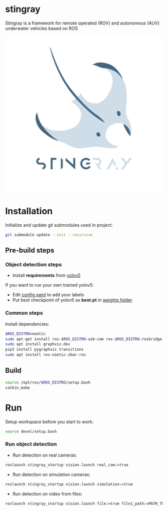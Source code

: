 # stingray

Stingray is a framework for remote operated (ROV) and autonomous (AUV) underwater vehicles based on ROS

![Stingray logo](logo.jpg "Stingray logo")


# Installation

Initialize and update git submodules used in project:
```bash
git submodule update --init --recursive
```

## Pre-build steps
### Object detection steps

- Install **requirements** from [yolov5](https://github.com/ultralytics/yolov5)

If you want to run your own trained yolov5:
- Edit [config.yaml](src/vision/stingray_object_detection/weights/config.yaml) to add your labels
- Put best checkpoint of yolov5 as **best.pt** in [weights folder](src/vision/stingray_object_detection/weights)

### Common steps

Install dependencies:

```bash
$ROS_DISTRO=noetic
sudo apt-get install ros-$ROS_DISTRO-usb-cam ros-$ROS_DISTRO-rosbridge-server ros-$ROS_DISTRO-image-view ros-$ROS_DISTRO-actionlib ros-$ROS_DISTRO-smach ros-$ROS_DISTRO-smach-viewer
sudo apt install graphviz-dev
pip3 install pygraphviz transitions
sudo apt install ros-noetic-zbar-ros
```

## Build
```bash
source /opt/ros/$ROS_DISTRO/setup.bash
catkin_make
```

# Run

Setup workspace before you start to work:

```bash
source devel/setup.bash
```

### Run object detection
- Run detection on real cameras:
```bash
roslaunch stingray_startup vision.launch real_cam:=true 
```
- Run detection on simulation cameras:
```bash
roslaunch stingray_startup vision.launch simulation:=true
```
- Run detection on video from files:
```bash
roslaunch stingray_startup vision.launch file:=true file1_path:=PATH_TO_VIDEO_1 file2_path:=PATH_TO_VIDEO_2
```